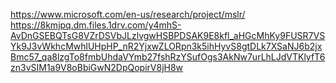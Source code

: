 https://www.microsoft.com/en-us/research/project/mslr/
https://8kmjpq.dm.files.1drv.com/y4mhS-AvDnGSEBQTsG8VZrDSVbJLzlvgwHSBPDSAK9E8kfl_aHGcMhKy9FUSR7VSYk9J3vWkhcMwhlUHpHP_nR2YjxwZLORpn3k5ihHyvS8gtDLk7XSaNJ6b2jxBmc57_qa8lzgTo8fmbUhdaVYmb27fshRzYSufOgs3AkNw7urLhLJdVTKlyfT6zn3vSIM1a9V8oBbiGwN2DpQopirV8jH8w
